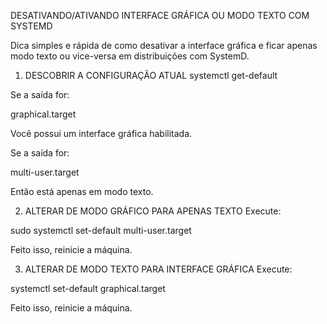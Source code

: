 DESATIVANDO/ATIVANDO INTERFACE GRÁFICA OU MODO TEXTO COM SYSTEMD



Dica simples e rápida de como desativar a interface gráfica e ficar apenas modo texto ou vice-versa em distribuições com SystemD.

1. DESCOBRIR A CONFIGURAÇÃO ATUAL
 systemctl get-default

Se a saída for:

graphical.target

Você possui um interface gráfica habilitada.

Se a saída for:

multi-user.target

Então está apenas em modo texto.

2. ALTERAR DE MODO GRÁFICO PARA APENAS TEXTO
Execute:

 sudo systemctl set-default multi-user.target

Feito isso, reinicie a máquina.

3. ALTERAR DE MODO TEXTO PARA INTERFACE GRÁFICA
Execute:

 systemctl set-default graphical.target

Feito isso, reinicie a máquina.



